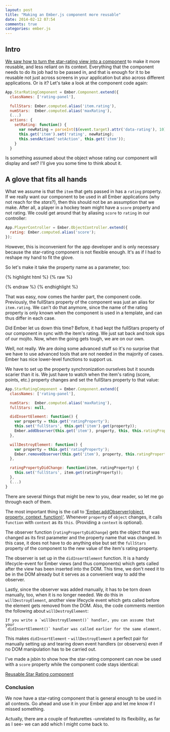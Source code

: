 ```yaml
---
layout: post
title: "Making an Ember.js component more reusable"
date: 2014-02-12 07:54
comments: true
categories: ember.js
---
```


## Intro

[We saw how to turn the star-rating view into a component][view-to-component] to
make it more reusable, and less reliant on its context. Everything that the
component needs to do its job had to be passed in, and that is enough for it to
be reusable not just across screens in your application but also across
different applications.  Or is it? Let's take a look at the component code
again:

``` js
App.StarRatingComponent = Ember.Component.extend({
  classNames: ['rating-panel'],

  fullStars: Ember.computed.alias('item.rating'),
  numStars:  Ember.computed.alias('maxRating'),
  (...)
  actions: {
    setRating: function() {
      var newRating = parseInt($(event.target).attr('data-rating'), 10);
      this.get('item').set('rating', newRating);
      this.sendAction('setAction', this.get('item'));
    }
  }
```

Is something assumed about the object whose rating our component will display
and set? I'll give you some time to think about it.

## A glove that fits all hands

What we assume is that the `item` that gets passed in has a `rating` property.
If we really want our component to be used in all Ember applications (why not
reach for the *stars*?), then this should not be an assumption that we make.
After all, a player in a hockey team might have a `score` property and not
rating. We could get around that by aliasing `score` to `rating` in our
controller:

``` js
App.PlayerController = Ember.ObjectController.extend({
  rating: Ember.computed.alias('score');
});
```

However, this is inconvenient for the app developer and is only necessary
because the star-rating component is not flexible enough. It's as if I had to
reshape my hand to fit the glove.

So let's make it take the property name as a parameter, too:

{% highlight html %}
{% raw %}
<script type="text/x-handlebars" data-template-name="artists/songs">
  {{#each songs}}
    <div class="list-group-item">
      {{title}}
      {{star-rating item=this ratingProperty="rating" maxRating=5 setAction="setRating"}}
    </div>
  (...)
  {{/each}}
</script>
{% endraw %}
{% endhighlight %}

That was easy, now comes the harder part, the component code. Previously, the
fullStars property of the component was just an alias for `item.rating`. We
can't do that anymore, since the name of the rating property is only known when
the component is used in a template, and can thus differ in each case.

Did Ember let us down this time? Before, it had kept the fullStars property of
our component in sync with the item's rating. We just sat back and took sips of
our mojito. Now, when the going gets tough, we are on our own.

Well, not really. We are doing some advanced stuff so it's no surprise that we
have to use advanced tools that are not needed in the majority of cases. Ember
has nice lower-level functions to support us.

We have to set up the property synchronization ourselves but it sounds scarier
than it is. We just have to watch when the item's rating (score, points,
etc.) property changes and set the fullStars property to that value:

```js
App.StarRatingComponent = Ember.Component.extend({
  classNames: ['rating-panel'],

  numStars:  Ember.computed.alias('maxRating'),
  fullStars: null,

  didInsertElement: function() {
    var property = this.get('ratingProperty');
    this.set('fullStars', this.get('item').get(property));
    Ember.addObserver(this.get('item'), property, this, this.ratingPropertyDidChange);
  },

  willDestroyElement: function() {
    var property = this.get('ratingProperty');
    Ember.removeObserver(this.get('item'), property, this.ratingPropertyDidChange);
  },

  ratingPropertyDidChange: function(item, ratingProperty) {
    this.set('fullStars', item.get(ratingProperty));
  },
  (...)
}
```

There are several things that might be new to you, dear reader, so let me go
through each of them.

The most important thing is the call to ['Ember.addObserver(object, property,
context, function)'][add-observer]. Whenever `property` of `object` changes, it
calls `function` with `context` as its `this`. (Providing a `context` is
optional).

The observer function (`ratingPropertyDidChange`) gets the object that was
changed as its first parameter and the property name that was changed. In this
case, it does not have to do anything else but set the `fullStars` property of
the component to the new value of the item's rating property.

The observer is set up in the `didInsertElement` function. It is a handy
lifecycle-event for Ember views (and thus components) which gets called after
the view has been inserted into the DOM. This time, we don't need it to be in
the DOM already but it serves as a convenient way to add the observer.

Lastly, since the observer was added manually, it has to be torn down manually,
too, when it is no longer needed. We do this in `willDestroyElement`, another
view lifecycle event which gets called before the element gets removed from the
DOM. Also, the code comments mention the following about `willDestroyElement`:

    If you write a `willDestroyElement()` handler, you can assume that your
    `didInsertElement()` handler was called earlier for the same element.

This makes `didInsertElement` - `willDestroyElement` a perfect pair for manually
setting up and tearing down event handlers (or observers) even if no DOM
manipulation has to be carried out.

I've made a jsbin to show how the star-rating component can now be used with
a `score` property while the component code stays identical:

<a class="jsbin-embed" href="http://emberjs.jsbin.com/sokov/4/embed?html,js,output">Reusable Star Rating component</a><script src="http://static.jsbin.com/js/embed.js"></script>

### Conclusion

We now have a star-rating component that is general enough to be used in all
contexts. Go ahead and use it in your Ember app and let me know if I missed
something.

Actually, there are a couple of featurettes -unrelated to its flexibility, as
far as I see- we can add which I might come back to.

[view-to-component]: /2014/02/05/convert-a-view-into-a-component.html
[add-observer]: http://emberjs.com/api/classes/Ember.Observable.html#method_addObserver
